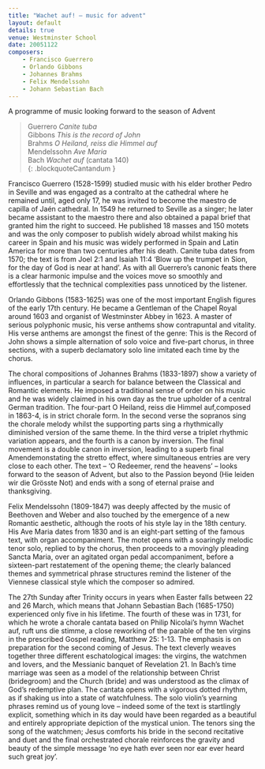 ```yaml
---
title: "Wachet auf! – music for advent"
layout: default
details: true
venue: Westminster School
date: 20051122
composers:
    - Francisco Guerrero
    - Orlando Gibbons
    - Johannes Brahms
    - Felix Mendelssohn
    - Johann Sebastian Bach
---
```

A programme of music looking forward to the season of Advent

> Guerrero *Canite tuba*  
> Gibbons *This is the record of John*  
> Brahms *O Heiland, reiss die Himmel auf*  
> Mendelssohn *Ave Maria*  
> Bach *Wachet auf* (cantata 140)  
{: .blockquoteCantandum }

Francisco Guerrero (1528-1599) studied music with his elder brother Pedro in Seville and was engaged as a contralto at the cathedral where he remained until, aged only 17, he was invited to become the maestro de capilla of Jaén cathedral.  In 1549 he returned to Seville as a singer; he later became assistant to the maestro there and also obtained a papal brief that granted him the right to succeed.  He published 18 masses and 150 motets and was the only composer to publish widely abroad whilst making his career in Spain and his music was widely performed in Spain and Latin America for more than two centuries after his death.  Canite tuba dates from 1570; the text is from Joel 2:1 and Isaiah 11:4 ‘Blow up the trumpet in Sion, for the day of God is near at hand’.  As with all Guerrero’s canonic feats there is a clear harmonic impulse and the voices move so smoothly and effortlessly that the technical complexities pass unnoticed by the listener.

Orlando Gibbons (1583-1625) was one of the most important English figures of the early 17th century.  He became a Gentleman of the Chapel Royal around 1603 and organist of Westminster Abbey in 1623.  A master of serious polyphonic music, his verse anthems show contrapuntal and vitality.  His verse anthems are amongst the finest of the genre: This is the Record of John shows a simple alternation of solo voice and five-part chorus, in three sections, with a superb declamatory solo line imitated each time by the chorus.

The choral compositions of Johannes Brahms (1833-1897) show a variety of influences, in particular a search for balance between the Classical and Romantic elements.  He imposed a traditional sense of order on his music and he was widely claimed in his own day as the true upholder of a central German tradition.  The four-part O Heiland, reiss die Himmel auf,composed in 1863-4, is in strict chorale form.  In the second verse the sopranos sing the chorale melody whilst the supporting parts sing a rhythmically diminished version of the same theme.  In the third verse a triplet rhythmic variation appears, and the fourth is a canon by inversion.  The final movement is a double canon in inversion, leading to a superb final Amendemonstating the stretto effect, where simultaneous entries are very close to each other.  The text – ‘O Redeemer, rend the heavens’ – looks forward to the season of Advent, but also to the Passion beyond (Hie leiden wir die Grösste Not) and ends with a song of eternal praise and thanksgiving.

Felix Mendelssohn (1809-1847) was deeply affected by the music of Beethoven and Weber and also touched by the emergence of a new Romantic aesthetic, although the roots of his style lay in the 18th century.  His Ave Maria dates from 1830 and is an eight-part setting of the famous text, with organ accompaniment.  The motet opens with a soaringly melodic tenor solo, replied to by the chorus, then proceeds to a movingly pleading Sancta Maria, over an agitated organ pedal accompaniment, before a sixteen-part restatement of the opening theme; the clearly balanced themes and symmetrical phrase structures remind the listener of the Viennese classical style which the composer so admired.

The 27th Sunday after Trinity occurs in years when Easter falls between 22 and 26 March, which means that Johann Sebastian Bach (1685-1750) experienced only five in his lifetime.  The fourth of these was in 1731, for which he wrote a chorale cantata based on Philip Nicolai’s hymn Wachet auf, ruft uns die stimme, a close reworking of the parable of the ten virgins in the prescribed Gospel reading, Matthew 25: 1-13.  The emphasis is on preparation for the second coming of Jesus.  The text cleverly weaves together three different eschatological images: the virgins, the watchmen and lovers, and the Messianic banquet of Revelation 21.  In Bach’s time marriage was seen as a model of the relationship between Christ (bridegroom) and the Church (bride) and was understood as the climax of God’s redemptive plan. The cantata opens with a vigorous dotted rhythm, as if shaking us into a state of watchfulness.  The solo violin’s yearning phrases remind us of young love – indeed some of the text is startlingly explicit, something which in its day would have been regarded as a beautiful and entirely appropriate depiction of the mystical union.  The tenors sing the song of the watchmen; Jesus comforts his bride in the second recitative and duet and the final orchestrated chorale reinforces the gravity and beauty of the simple message ‘no eye hath ever seen nor ear ever heard such great joy’.